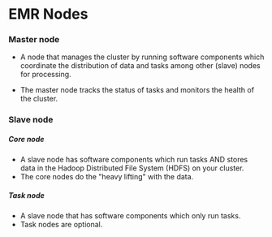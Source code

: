# EMR Nodes

### Master node

- A node that manages the cluster by running software components which
  coordinate the distribution of data and tasks among other (slave) nodes for
  processing.

- The master node tracks the status of tasks and monitors the health of the
  cluster.

### Slave node

##### Core node

- A slave node has software components which run tasks AND stores data in the
  Hadoop Distributed File System (HDFS) on your cluster.
- The core nodes do the "heavy lifting" with the data.

##### Task node

- A slave node that has software components which only run tasks.
- Task nodes are optional.
